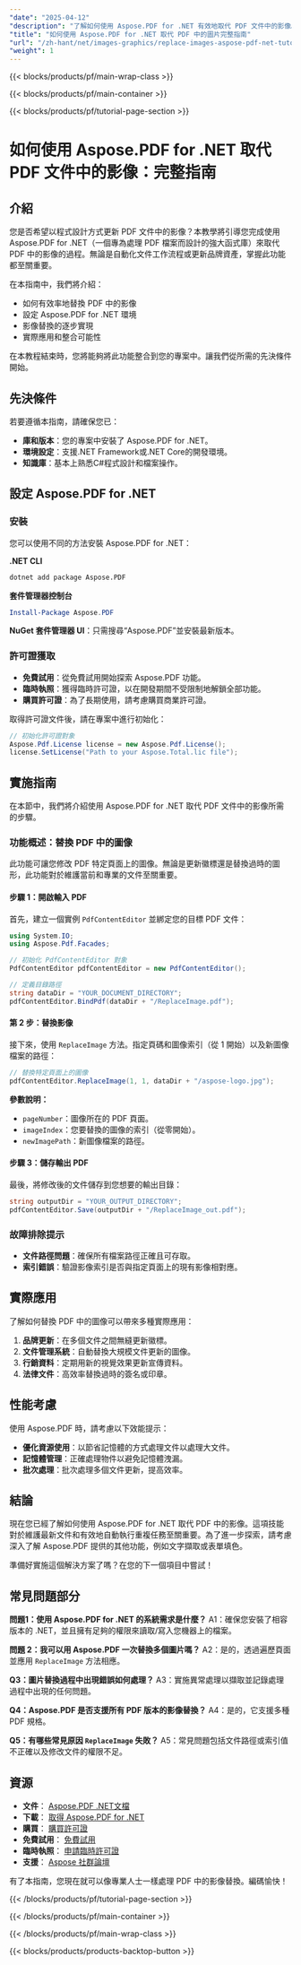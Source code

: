 ```yaml
---
"date": "2025-04-12"
"description": "了解如何使用 Aspose.PDF for .NET 有效地取代 PDF 文件中的影像。本綜合指南涵蓋設定、實施和實際應用。"
"title": "如何使用 Aspose.PDF for .NET 取代 PDF 中的圖片完整指南"
"url": "/zh-hant/net/images-graphics/replace-images-aspose-pdf-net-tutorial/"
"weight": 1
---
```


{{< blocks/products/pf/main-wrap-class >}}

{{< blocks/products/pf/main-container >}}

{{< blocks/products/pf/tutorial-page-section >}}


# 如何使用 Aspose.PDF for .NET 取代 PDF 文件中的影像：完整指南

## 介紹

您是否希望以程式設計方式更新 PDF 文件中的影像？本教學將引導您完成使用 Aspose.PDF for .NET（一個專為處理 PDF 檔案而設計的強大函式庫）來取代 PDF 中的影像的過程。無論是自動化文件工作流程或更新品牌資產，掌握此功能都至關重要。

在本指南中，我們將介紹：
- 如何有效率地替換 PDF 中的影像
- 設定 Aspose.PDF for .NET 環境
- 影像替換的逐步實現
- 實際應用和整合可能性

在本教程結束時，您將能夠將此功能整合到您的專案中。讓我們從所需的先決條件開始。

## 先決條件

若要遵循本指南，請確保您已：
- **庫和版本**：您的專案中安裝了 Aspose.PDF for .NET。
- **環境設定**：支援.NET Framework或.NET Core的開發環境。
- **知識庫**：基本上熟悉C#程式設計和檔案操作。

## 設定 Aspose.PDF for .NET

### 安裝

您可以使用不同的方法安裝 Aspose.PDF for .NET：

**.NET CLI**
```bash
dotnet add package Aspose.PDF
```

**套件管理器控制台**
```powershell
Install-Package Aspose.PDF
```

**NuGet 套件管理器 UI**：只需搜尋“Aspose.PDF”並安裝最新版本。

### 許可證獲取
- **免費試用**：從免費試用開始探索 Aspose.PDF 功能。
- **臨時執照**：獲得臨時許可證，以在開發期間不受限制地解鎖全部功能。
- **購買許可證**：為了長期使用，請考慮購買商業許可證。 

取得許可證文件後，請在專案中進行初始化：
```csharp
// 初始化許可證對象
Aspose.Pdf.License license = new Aspose.Pdf.License();
license.SetLicense("Path to your Aspose.Total.lic file");
```

## 實施指南

在本節中，我們將介紹使用 Aspose.PDF for .NET 取代 PDF 文件中的影像所需的步驟。

### 功能概述：替換 PDF 中的圖像
此功能可讓您修改 PDF 特定頁面上的圖像。無論是更新徽標還是替換過時的圖形，此功能對於維護當前和專業的文件至關重要。

#### 步驟 1：開啟輸入 PDF
首先，建立一個實例 `PdfContentEditor` 並綁定您的目標 PDF 文件：
```csharp
using System.IO;
using Aspose.Pdf.Facades;

// 初始化 PdfContentEditor 對象
PdfContentEditor pdfContentEditor = new PdfContentEditor();

// 定義目錄路徑
string dataDir = "YOUR_DOCUMENT_DIRECTORY";
pdfContentEditor.BindPdf(dataDir + "/ReplaceImage.pdf");
```
#### 第 2 步：替換影像
接下來，使用 `ReplaceImage` 方法。指定頁碼和圖像索引（從 1 開始）以及新圖像檔案的路徑：
```csharp
// 替換特定頁面上的圖像
pdfContentEditor.ReplaceImage(1, 1, dataDir + "/aspose-logo.jpg");
```
**參數說明：**
- `pageNumber`：圖像所在的 PDF 頁面。
- `imageIndex`：您要替換的圖像的索引（從零開始）。
- `newImagePath`：新圖像檔案的路徑。

#### 步驟 3：儲存輸出 PDF
最後，將修改後的文件儲存到您想要的輸出目錄：
```csharp
string outputDir = "YOUR_OUTPUT_DIRECTORY";
pdfContentEditor.Save(outputDir + "/ReplaceImage_out.pdf");
```
### 故障排除提示
- **文件路徑問題**：確保所有檔案路徑正確且可存取。
- **索引錯誤**：驗證影像索引是否與指定頁面上的現有影像相對應。

## 實際應用
了解如何替換 PDF 中的圖像可以帶來多種實際應用：
1. **品牌更新**：在多個文件之間無縫更新徽標。
2. **文件管理系統**：自動替換大規模文件更新的圖像。
3. **行銷資料**：定期用新的視覺效果更新宣傳資料。
4. **法律文件**：高效率替換過時的簽名或印章。

## 性能考慮
使用 Aspose.PDF 時，請考慮以下效能提示：
- **優化資源使用**：以節省記憶體的方式處理文件以處理大文件。
- **記憶體管理**：正確處理物件以避免記憶體洩漏。
- **批次處理**：批次處理多個文件更新，提高效率。

## 結論
現在您已經了解如何使用 Aspose.PDF for .NET 取代 PDF 中的影像。這項技能對於維護最新文件和有效地自動執行重複任務至關重要。為了進一步探索，請考慮深入了解 Aspose.PDF 提供的其他功能，例如文字擷取或表單填色。

準備好實施這個解決方案了嗎？在您的下一個項目中嘗試！

## 常見問題部分
**問題1：使用 Aspose.PDF for .NET 的系統需求是什麼？**
A1：確保您安裝了相容版本的 .NET，並且擁有足夠的權限來讀取/寫入您機器上的檔案。

**問題 2：我可以用 Aspose.PDF 一次替換多個圖片嗎？**
A2：是的，透過遍歷頁面並應用 `ReplaceImage` 方法相應。

**Q3：圖片替換過程中出現錯誤如何處理？**
A3：實施異常處理以擷取並記錄處理過程中出現的任何問題。

**Q4：Aspose.PDF 是否支援所有 PDF 版本的影像替換？**
A4：是的，它支援多種 PDF 規格。

**Q5：有哪些常見原因 `ReplaceImage` 失敗？**
A5：常見問題包括文件路徑或索引值不正確以及修改文件的權限不足。

## 資源
- **文件**： [Aspose.PDF .NET文檔](https://reference.aspose.com/pdf/net/)
- **下載**： [取得 Aspose.PDF for .NET](https://releases.aspose.com/pdf/net/)
- **購買**： [購買許可證](https://purchase.aspose.com/buy)
- **免費試用**： [免費試用](https://releases.aspose.com/pdf/net/)
- **臨時執照**： [申請臨時許可證](https://purchase.aspose.com/temporary-license/)
- **支援**： [Aspose 社群論壇](https://forum.aspose.com/c/pdf/10)

有了本指南，您現在就可以像專業人士一樣處理 PDF 中的影像替換。編碼愉快！


{{< /blocks/products/pf/tutorial-page-section >}}

{{< /blocks/products/pf/main-container >}}

{{< /blocks/products/pf/main-wrap-class >}}

{{< blocks/products/products-backtop-button >}}